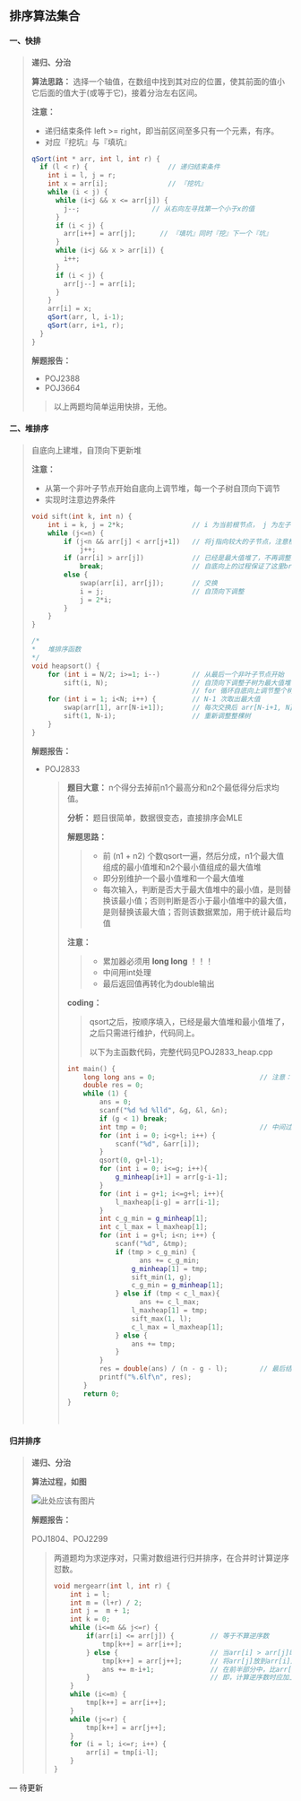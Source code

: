 ## 排序算法集合

#### 一、快排

> **递归、分治**
>
> **算法思路：** 选择一个轴值，在数组中找到其对应的位置，使其前面的值小它后面的值大于(或等于它)，接着分治左右区间。
>
> **注意：** 
>
> - 递归结束条件 left >= right，即当前区间至多只有一个元素，有序。
> - 对应『挖坑』与『填坑』
>
> ```c++
> qSort(int * arr, int l, int r) {
>   if (l < r) {					// 递归结束条件
>     int i = l, j = r;
>     int x = arr[i];				// 『挖坑』
>     while (i < j) {
>       while (i<j && x <= arr[j]) {
>         j--;					// 从右向左寻找第一个小于x的值
>       }
>       if (i < j) {
>         arr[i++] = arr[j];      // 『填坑』同时『挖』下一个『坑』
>       }
>       while (i<j && x > arr[i]) {
>         i++;
>       }
>       if (i < j) {
>         arr[j--] = arr[i];
>       }
>     }
>     arr[i] = x;
>     qSort(arr, l, i-1);
>     qSort(arr, i+1, r);
>   }
> }
> ```
>
> **解题报告：**
>
> - POJ2388
> - POJ3664
>
> > 以上两题均简单运用快排，无他。



#### 二、堆排序

> 自底向上建堆，自顶向下更新堆
>
> **注意：**
>
> - 从第一个非叶子节点开始自底向上调节堆，每一个子树自顶向下调节
> - 实现时注意边界条件
>
> ```c++
> void sift(int k, int n) {
>     int i = k, j = 2*k;                 // i 为当前根节点， j 为左子节点
>     while (j<=n) {
>         if (j<n && arr[j] < arr[j+1])   // 将j指向较大的子节点，注意检查 j+1 是否越界
>             j++;
>         if (arr[i] > arr[j])            // 已经是最大值堆了，不再调整，
>             break;                      // 自底向上的过程保证了这里break正确
>         else {
>             swap(arr[i], arr[j]);       // 交换
>             i = j;                      // 自顶向下调整
>             j = 2*i;
>         }
>     }
> }
>
> /*
> *   堆排序函数
> */
> void heapsort() {                       
>     for (int i = N/2; i>=1; i--)        // 从最后一个非叶子节点开始
>         sift(i, N);                     // 自顶向下调整子树为最大值堆
>                                         // for 循环自底向上调节整个树为最大值堆
>     for (int i = 1; i<N; i++) {         // N-1 次取出最大值
>         swap(arr[1], arr[N-i+1]);       // 每次交换后 arr[N-i+1, N]为升序
>         sift(1, N-i);                   // 重新调整整棵树
>     }
> }
> ```
>
> **解题报告：**
>
> - POJ2833
>
>   > **题目大意：** n个得分去掉前n1个最高分和n2个最低得分后求均值。
>   >
>   > **分析：** 题目很简单，数据很变态，直接排序会MLE 
>   >
>   > **解题思路：** 
>   >
>   > > - 前 (n1 + n2) 个数qsort一遍，然后分成，n1个最大值组成的最小值堆和n2个最小值组成的最大值堆
>   > > - 即分别维护一个最小值堆和一个最大值堆
>   > > - 每次输入，判断是否大于最大值堆中的最小值，是则替换该最小值；否则判断是否小于最小值堆中的最大值，是则替换该最大值；否则该数据累加，用于统计最后均值
>   >
>   > **注意：** 
>   >
>   > > - 累加器必须用 **long long** ！！！
>   > > - 中间用int处理
>   > > - 最后返回值再转化为double输出
>   >
>   > **coding：**
>   >
>   > > qsort之后，按顺序填入，已经是最大值堆和最小值堆了，之后只需进行维护，代码同上。
>   > >
>   > > 以下为主函数代码，完整代码见POJ2833_heap.cpp
>   >
>   > ```c++
>   > int main() {
>   >     long long ans = 0;                          // 注意：累加器一定要用 long long
>   >     double res = 0;
>   >     while (1) {
>   >         ans = 0;
>   >         scanf("%d %d %lld", &g, &l, &n);
>   >         if (g < 1) break;
>   >         int tmp = 0;                            // 中间过程用int处理
>   >         for (int i = 0; i<g+l; i++) {
>   >             scanf("%d", &arr[i]);
>   >         }
>   >         qsort(0, g+l-1);
>   >         for (int i = 0; i<=g; i++){
>   >             g_minheap[i+1] = arr[g-i-1];
>   >         }
>   >         for (int i = g+1; i<=g+l; i++){
>   >             l_maxheap[i-g] = arr[i-1];
>   >         }
>   >         int c_g_min = g_minheap[1];
>   >         int c_l_max = l_maxheap[1];
>   >         for (int i = g+l; i<n; i++) {
>   >             scanf("%d", &tmp);
>   >             if (tmp > c_g_min) {
>   >             		ans += c_g_min;
>   >                 g_minheap[1] = tmp;
>   >                 sift_min(1, g);
>   >                 c_g_min = g_minheap[1];
>   >             } else if (tmp < c_l_max){
>   >             		ans += c_l_max;
>   >                 l_maxheap[1] = tmp;
>   >                 sift_max(1, l);
>   >                 c_l_max = l_maxheap[1];
>   >             } else {
>   >                 ans += tmp;
>   >             }
>   >         }
>   >         res = double(ans) / (n - g - l);        // 最后结果转回 double
>   >         printf("%.6lf\n", res);
>   >     }
>   >     return 0;
>   > }
>   > ```
>   >
>   > ​



#### 归并排序

> **递归、分治**
>
> **算法过程，如图**
>
> <img src="" alt="此处应该有图片"> </img>
>
> **解题报告：**
>
> POJ1804、POJ2299
>
> > 两道题均为求逆序对，只需对数组进行归并排序，在合并时计算逆序怼数。
> >
> > ```c++
> > void mergearr(int l, int r) {
> >     int i = l;
> >     int m = (l+r) / 2;
> >     int j =  m + 1;
> >     int k = 0;
> >     while (i<=m && j<=r) {
> >         if(arr[i] <= arr[j]) {         // 等于不算逆序数
> >             tmp[k++] = arr[i++];
> >         } else {                       // 当arr[i] > arr[j]时
> >             tmp[k++] = arr[j++];       // 将arr[j]放到arr[i]之前
> >             ans += m-i+1;              // 在前半部分中，比arr[i]大的数均比arr[j]大
> >         }                              // 即，计算逆序数时应加上这部分
> >     }
> >     while (i<=m) {
> >         tmp[k++] = arr[i++];
> >     }
> >     while (j<=r) {
> >         tmp[k++] = arr[j++];
> >     }
> >     for (i = l; i<=r; i++) {
> >         arr[i] = tmp[i-l];
> >     }
> > }
> > ```
> >
> > 





— 待更新

